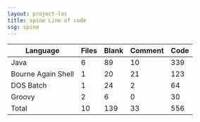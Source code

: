 ```yaml
---
layout: project-loc
title: spine Line of code
ssg: spine
---
```

<div class="table-responsive">
<table class="table">
<thead><tr>
<th>Language</th>
<th>Files</th>
<th>Blank</th>
<th>Comment</th>
<th>Code</th>
</tr></thead><tbody>
<tr><td>Java</td><td> 6</td><td> 89</td><td> 10</td><td> 339</td></tr>
<tr><td>Bourne Again Shell</td><td> 1</td><td> 20</td><td> 21</td><td> 123</td></tr>
<tr><td>DOS Batch</td><td> 1</td><td> 24</td><td> 2</td><td> 64</td></tr>
<tr><td>Groovy</td><td> 2</td><td> 6</td><td> 0</td><td> 30</td></tr>
<tr><td>Total</td><td>10</td><td>139</td><td>33</td><td>556</td></tr>
</tbody></table></div>
